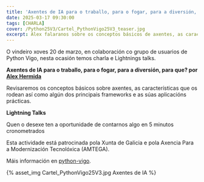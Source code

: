 ```yaml
---
title: 'Axentes de IA para o traballo, para o fogar, para a diversión, para que?'
date: 2025-03-17 09:30:00
tags: [CHARLA]
cover: /Python25V3/Cartel_PythonVigo25V3_teaser.jpg
excerpt: Alex falaranos sobre os conceptos básicos de axentes, as características que os rodean así como algún dos principais frameworks e as súas aplicacións prácticas.
---
```



O vindeiro xoves 20 de marzo, en colaboración co grupo de usuarios de Python Vigo, nesta ocasión temos charla e Lightnings talks.

<strong>Axentes de IA para o traballo, para o fogar, para a diversión, para que? por [Alex Hermida](https://es.linkedin.com/in/alexhermida)</strong>

Revisaremos os conceptos básicos sobre axentes, as características que os rodean así como algún dos principais frameworks e as súas aplicacións prácticas.

<strong>Lightning Talks</strong>

Quen o desexe ten a oportunidade de contarnos algo en 5 minutos cronometrados

Esta actividade está patrocinada pola Xunta de Galicia e pola Axencia Para a Modernización Tecnolóxica (AMTEGA).

Máis información en [python-vigo](https://www.python-vigo.es).


{% asset_img Cartel_PythonVigo25V3.jpg Axentes de IA %}
